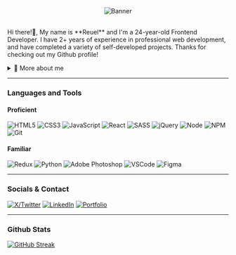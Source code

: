 <div align="center">
  <img src="https://github.com/reuel5904/reuel5904/assets/13911704/82bf3098-eed5-479d-aac6-b69334eb0721" alt="Banner" />
</div>

<br>

<p>Hi there!👋, My name is **Reuel** and I'm a 24-year-old Frontend Developer. I have 2+ years of experience in professional web development, and have completed a variety of self-developed projects. Thanks for checking out my Github profile!</p>

<div>
  <details>
    <summary>🧑 More about me</summary>
  
  - 🔭 I’m currently wanting to learn more about Svelte, TypeScript and NextJS!
  
  - 🌱 I’m currently located in New York
  
  - 🌸 I tend to geek out on anime! Check out my favorite shows on my [**anilist**](https://anilist.co/user/reuels/)
  
  - 👨‍💻 I like to help out with CSS and management at several communities on Reddit
  
  - 📫 Reach out to me at **reuelpalancas@gmail.com**
  </details>

  <hr>
  
  <h3>Languages and Tools</h3>
  <h4>Proficient</h4>
  <img src="https://img.shields.io/badge/HTML5-E34F26?style=for-the-badge&logo=html5&logoColor=white" alt="HTML5" />
  <img src="https://img.shields.io/badge/CSS3-1572B6?style=for-the-badge&logo=css3&logoColor=white" alt="CSS3" />
  <img src="https://img.shields.io/badge/JavaScript-323330?style=for-the-badge&logo=javascript&logoColor=F7DF1E" alt="JavaScript" />
  <img src="https://img.shields.io/badge/React-20232A?style=for-the-badge&logo=react&logoColor=61DAFB" alt="React" />
  <img src="https://img.shields.io/badge/Sass-CC6699?style=for-the-badge&logo=sass&logoColor=white" alt="SASS" />
  <img src="https://img.shields.io/badge/jQuery-0769AD?style=for-the-badge&logo=jquery&logoColor=white" alt="jQuery" />
  <img src="https://img.shields.io/badge/Node%20js-339933?style=for-the-badge&logo=nodedotjs&logoColor=white" alt="Node" />
  <img src="https://img.shields.io/badge/npm-CB3837?style=for-the-badge&logo=npm&logoColor=white" alt="NPM" />
  <img src="https://img.shields.io/badge/GIT-E44C30?style=for-the-badge&logo=git&logoColor=white" alt="Git" />

  <h4>Familiar</h4>
  <img src="https://img.shields.io/badge/Redux-593D88?style=for-the-badge&logo=redux&logoColor=white" alt="Redux" />
  <img src="https://img.shields.io/badge/Python-FFD43B?style=for-the-badge&logo=python&logoColor=blue" alt="Python" />
  <img src="https://img.shields.io/badge/Adobe%20Photoshop-31A8FF?style=for-the-badge&logo=Adobe%20Photoshop&logoColor=black" alt="Adobe Photoshop" />
  <img src="https://img.shields.io/badge/VSCode-0078D4?style=for-the-badge&logo=visual%20studio%20code&logoColor=white" alt="VSCode" />
  <img src="https://img.shields.io/badge/Figma-F24E1E?style=for-the-badge&logo=figma&logoColor=white" alt="Figma" />

  <hr>
  
  <h3>Socials & Contact</h3>
  <a href="https://www.twitter.com/loginapi" target="_blank"><img src="https://img.shields.io/badge/X-000000?style=for-the-badge&logo=x&logoColor=white" alt="X/Twitter" /></a>
  <a href="https://www.linkedin.com/in/reuel-palanca/" target="_blank"><img src="https://img.shields.io/badge/LinkedIn-0077B5?style=for-the-badge&logo=linkedin&logoColor=white" alt="LinkedIn" /></a>
  <a href="https://reuelpalanca.com/" target="_blank"><img src="https://img.shields.io/badge/Portfolio-255E63?style=for-the-badge&logo=About.me&logoColor=white" alt="Portfolio" /></a>

  <hr>

  <h3>Github Stats</h3>

  <a href="https://github.com/reuel5904"><img src="https://github-readme-streak-stats.herokuapp.com?user=reuel5904&theme=tokyonight&hide_border=true&card_width=720" alt="GitHub Streak"></a>
</div>



